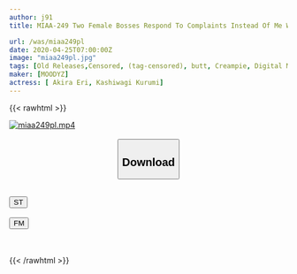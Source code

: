 ```yaml
---
author: j91
title: MIAA-249 Two Female Bosses Respond To Complaints Instead Of Me Who Made A Mistake. Apology Apology Akira Akari Maria Aoi

url: /was/miaa249pl
date: 2020-04-25T07:00:00Z
image: "miaa249pl.jpg"
tags: [Old Releases,Censored, (tag-censored), butt, Creampie, Digital Mosaic, Female Boss, Older sister]
maker: [MOODYZ]
actress: [ Akira Eri, Kashiwagi Kurumi]
---
```



{{< rawhtml >}}

<div class="video" data-videoid="69YgYPKbArS9wDK">
    <a href="javascript:;">
        <img src="/was/miaa249pl/miaa249pl.jpg" width="WIDTH" height="HEIGHT" alt="miaa249pl.mp4" loading="lazy">
    </a>
</div>

<script type="text/javascript" src="https://j91.asia/asset/on-demand-st.js"></script>

<br>
  <link rel="stylesheet" href="https://j91.asia/asset/bs5.css">
  
  <center>
  <button class="btn btn-primary" type="button" data-bs-toggle="collapse" data-bs-target=".multi-collapse" aria-expanded="false" aria-controls="multiCollapseExample1 multiCollapseExample2"><h2>Download</h2></button></center>
</p>
<div class="row">
  <div class="col">
    <div class="collapse multi-collapse" id="multiCollapseExample1">
      <div class="card card-body">
	      	      <br>
<div class="buttons">  
<a href="https://streamtape.to/v/69YgYPKbArS9wDK" target="_blank"><button class="btn-hover color-3"><i class="fa fa-download"></i> ST</button></a></div>
    </div>
  </div>
</div>
  <div class="col">
    <div class="collapse multi-collapse" id="multiCollapseExample2">
      <div class="card card-body">
	      <br>
<div class="buttons">
    <a href="https://filemoon.sx/d/ykuh7zp7eidj" target="_blank"><button class="btn-hover color-8"><i class="fa fa-download"></i> FM</button></a></div>
<br><br>
      </div>
    </div>
  </div>
</div>

{{< /rawhtml >}}